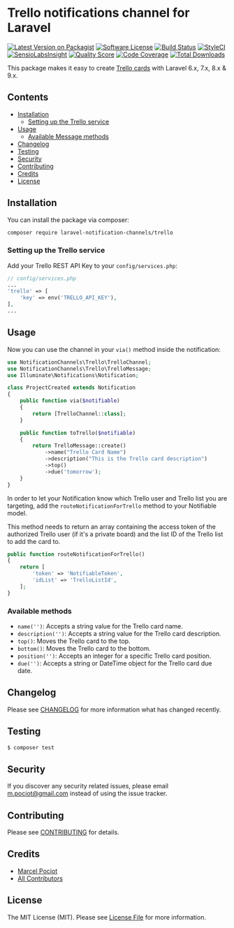 # Trello notifications channel for Laravel

[![Latest Version on Packagist](https://img.shields.io/packagist/v/laravel-notification-channels/trello.svg?style=flat-square)](https://packagist.org/packages/laravel-notification-channels/trello)
[![Software License](https://img.shields.io/badge/license-MIT-brightgreen.svg?style=flat-square)](LICENSE.md)
[![Build Status](https://img.shields.io/travis/laravel-notification-channels/trello/master.svg?style=flat-square)](https://travis-ci.org/laravel-notification-channels/trello)
[![StyleCI](https://styleci.io/repos/65379321/shield)](https://styleci.io/repos/65379321)
[![SensioLabsInsight](https://img.shields.io/sensiolabs/i/9015691f-130d-4fca-8710-72a010abc684.svg?style=flat-square)](https://insight.sensiolabs.com/projects/9015691f-130d-4fca-8710-72a010abc684)
[![Quality Score](https://img.shields.io/scrutinizer/g/laravel-notification-channels/trello.svg?style=flat-square)](https://scrutinizer-ci.com/g/laravel-notification-channels/trello)
[![Code Coverage](https://img.shields.io/scrutinizer/coverage/g/laravel-notification-channels/trello/master.svg?style=flat-square)](https://scrutinizer-ci.com/g/laravel-notification-channels/trello/?branch=master)
[![Total Downloads](https://img.shields.io/packagist/dt/laravel-notification-channels/trello.svg?style=flat-square)](https://packagist.org/packages/laravel-notification-channels/trello)

This package makes it easy to create [Trello cards](https://developers.trello.com/) with Laravel 6.x, 7.x, 8.x & 9.x.

## Contents

- [Installation](#installation)
    - [Setting up the Trello service](#setting-up-the-trello-service)
- [Usage](#usage)
	- [Available Message methods](#available-message-methods)
- [Changelog](#changelog)
- [Testing](#testing)
- [Security](#security)
- [Contributing](#contributing)
- [Credits](#credits)
- [License](#license)


## Installation

You can install the package via composer:

``` bash
composer require laravel-notification-channels/trello
```

### Setting up the Trello service

Add your Trello REST API Key to your `config/services.php`:

```php
// config/services.php
...
'trello' => [
    'key' => env('TRELLO_API_KEY'),
],
...
```


## Usage

Now you can use the channel in your `via()` method inside the notification:

``` php
use NotificationChannels\Trello\TrelloChannel;
use NotificationChannels\Trello\TrelloMessage;
use Illuminate\Notifications\Notification;

class ProjectCreated extends Notification
{
    public function via($notifiable)
    {
        return [TrelloChannel::class];
    }

    public function toTrello($notifiable)
    {
        return TrelloMessage::create()
            ->name("Trello Card Name")
            ->description("This is the Trello card description")
            ->top()
            ->due('tomorrow');
    }
}
```

In order to let your Notification know which Trello user and Trello list you are targeting, add the `routeNotificationForTrello` method to your Notifiable model.

This method needs to return an array containing the access token of the authorized Trello user (if it's a private board) and the list ID of the Trello list to add the card to.

```php
public function routeNotificationForTrello()
{
    return [
        'token' => 'NotifiableToken',
        'idList' => 'TrelloListId',
    ];
}
```

### Available methods

- `name('')`: Accepts a string value for the Trello card name.
- `description('')`: Accepts a string value for the Trello card description.
- `top()`: Moves the Trello card to the top.
- `bottom()`: Moves the Trello card to the bottom.
- `position('')`: Accepts an integer for a specific Trello card position.
- `due('')`: Accepts a string or DateTime object for the Trello card due date.


## Changelog

Please see [CHANGELOG](CHANGELOG.md) for more information what has changed recently.

## Testing

``` bash
$ composer test
```

## Security

If you discover any security related issues, please email m.pociot@gmail.com instead of using the issue tracker.

## Contributing

Please see [CONTRIBUTING](CONTRIBUTING.md) for details.

## Credits

- [Marcel Pociot](https://github.com/mpociot)
- [All Contributors](../../contributors)

## License

The MIT License (MIT). Please see [License File](LICENSE.md) for more information.
